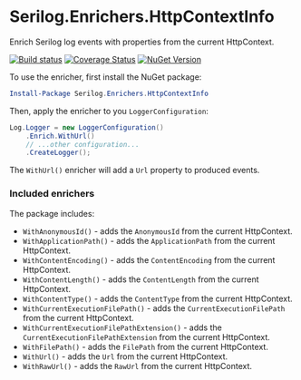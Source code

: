 # Serilog.Enrichers.HttpContextInfo

Enrich Serilog log events with properties from the current HttpContext.

[![Build status](https://ci.appveyor.com/api/projects/status/l60gff79t9hs6vqo?svg=true)](https://ci.appveyor.com/project/mrstebo/serilog-enrichers-http-context-info)
[![Coverage Status](https://coveralls.io/repos/github/mrstebo/serilog-enrichers-http-context-info/badge.svg?branch=master)](https://coveralls.io/github/mrstebo/serilog-enrichers-http-context-info?branch=master)
[![NuGet Version](http://img.shields.io/nuget/v/Serilog.Enrichers.HttpContextInfo.svg?style=flat)](https://www.nuget.org/packages/Serilog.Enrichers.HttpContextInfo/)

To use the enricher, first install the NuGet package:

```powershell
Install-Package Serilog.Enrichers.HttpContextInfo
```

Then, apply the enricher to you `LoggerConfiguration`:

```csharp
Log.Logger = new LoggerConfiguration()
    .Enrich.WithUrl()
    // ...other configuration...
    .CreateLogger();
```

The `WithUrl()` enricher will add a `Url` property to produced events.

### Included enrichers

The package includes:
 * `WithAnonymousId()` - adds the `AnonymousId` from the current HttpContext.
 * `WithApplicationPath()` - adds the `ApplicationPath` from the current HttpContext.
 * `WithContentEncoding()` - adds the `ContentEncoding` from the current HttpContext.
 * `WithContentLength()` - adds the `ContentLength` from the current HttpContext.
 * `WithContentType()` - adds the `ContentType` from the current HttpContext.
 * `WithCurrentExecutionFilePath()` - adds the `CurrentExecutionFilePath` from the current HttpContext.
 * `WithCurrentExecutionFilePathExtension()` - adds the `CurrentExecutionFilePathExtension` from the current HttpContext.
 * `WithFilePath()` - adds the `FilePath` from the current HttpContext.
 * `WithUrl()` - adds the `Url` from the current HttpContext.
 * `WithRawUrl()` - adds the `RawUrl` from the current HttpContext.
